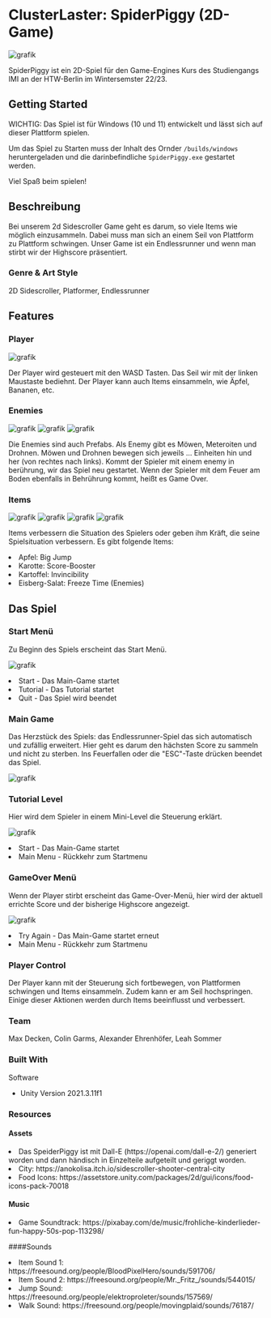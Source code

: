 # ClusterLaster: SpiderPiggy (2D-Game)

![grafik](https://user-images.githubusercontent.com/68195151/204778098-4c82c344-cbff-46c5-904b-d62e8e8b495b.png)

SpiderPiggy ist ein 2D-Spiel für den Game-Engines Kurs des Studiengangs IMI an der HTW-Berlin im Wintersemster 22/23.

## Getting Started

WICHTIG: Das Spiel ist für Windows (10 und 11) entwickelt und lässt sich auf dieser Plattform spielen.

Um das Spiel zu Starten muss der Inhalt des Ornder <code>/builds/windows</code> heruntergeladen und die darinbefindliche <code>SpiderPiggy.exe</code> gestartet werden.

Viel Spaß beim spielen!

## Beschreibung

Bei unserem 2d Sidescroller Game geht es darum, so viele Items wie möglich einzusammeln. 
Dabei muss man sich an einem Seil von Plattform zu Plattform schwingen.
Unser Game ist ein Endlessrunner und wenn man stirbt wir der Highscore präsentiert.  

### Genre & Art Style
2D Sidescroller, Platformer, Endlessrunner

## Features

### Player 

![grafik](https://user-images.githubusercontent.com/68195151/204776815-ca0aeb79-7d34-4dd1-b47d-fa2b945a79e1.png)

Der Player wird gesteuert mit den WASD Tasten.
Das Seil wir mit der linken Maustaste bediehnt.
Der Player kann auch Items einsammeln, wie Äpfel, Bananen, etc.

### Enemies

![grafik](https://user-images.githubusercontent.com/68195151/204775489-708f0707-4a34-4570-8792-e16182840c60.png)
![grafik](https://user-images.githubusercontent.com/68195151/204775565-9ffbdd2f-44c8-4dda-939e-d7eb67d3dab3.png)
![grafik](https://user-images.githubusercontent.com/68195151/204775640-d0ee9742-5993-43a2-a358-1482e8fc1342.png)

Die Enemies sind auch Prefabs.
Als Enemy gibt es Möwen, Meteroiten und Drohnen.
Möwen und Drohnen bewegen sich jeweils ... Einheiten hin und her (von rechtes nach links). Kommt der Spieler mit einem enemy in berührung, wir das Spiel neu gestartet. 
Wenn der Spieler mit dem Feuer am Boden ebenfalls in Behrührung kommt, heißt es Game Over. 


### Items

![grafik](https://user-images.githubusercontent.com/68195151/204774707-73f6fe58-cee0-4189-9d37-99d61bf89ab1.png)
![grafik](https://user-images.githubusercontent.com/68195151/204774828-f3600416-28d2-432b-a836-31d4d1a15424.png)
![grafik](https://user-images.githubusercontent.com/68195151/204774898-c2cc9ace-4180-43e4-8795-dad5fa8c67a3.png)
![grafik](https://user-images.githubusercontent.com/68195151/204774956-ce681d24-d380-46da-9d64-77da423eb273.png)

Items verbessern die Situation des Spielers oder geben ihm Kräft, die seine Spielsituation verbessern.
Es gibt folgende Items:

<li>Apfel: Big Jump</li>
<li>Karotte: Score-Booster</li>
<li>Kartoffel: Invincibility</li>
<li>Eisberg-Salat: Freeze Time (Enemies)</li>


## Das Spiel

### Start Menü

Zu Beginn des Spiels erscheint das Start Menü.

![grafik](https://user-images.githubusercontent.com/68195151/204773267-c47d8269-983f-46c3-b9e8-942706275c5d.png)

<li>Start - Das Main-Game startet</li>
<li>Tutorial - Das Tutorial startet</li>
<li>Quit - Das Spiel wird beendet</li>

### Main Game

Das Herzstück des Spiels: das Endlessrunner-Spiel das sich automatisch und zufällig erweitert. Hier geht es darum den hächsten Score zu sammeln und nicht zu sterben. Ins Feuerfallen oder die "ESC"-Taste drücken beendet das Spiel.

![grafik](https://user-images.githubusercontent.com/68195151/204773527-6bc8183b-45e2-4b4e-9ac0-7c0713c0336a.png)

### Tutorial Level

Hier wird dem Spieler in einem Mini-Level die Steuerung erklärt.

![grafik](https://user-images.githubusercontent.com/68195151/204773624-5a265ff2-d1e3-41eb-98a6-0679afb37178.png)

<li>Start - Das Main-Game startet</li>
<li>Main Menu - Rückkehr zum Startmenu</li>


### GameOver Menü 

Wenn der Player stirbt erscheint das Game-Over-Menü, hier wird der aktuell errichte Score und der bisherige Highscore angezeigt.

![grafik](https://user-images.githubusercontent.com/68195151/204773755-0328c6cf-c544-4e68-b3a7-a1408735b4ab.png)

<li>Try Again - Das Main-Game startet erneut</li>
<li>Main Menu - Rückkehr zum Startmenu</li>

### Player Control

Der Player kann mit der Steuerung sich fortbewegen, von Plattformen schwingen und Items einsammeln. Zudem kann er am Seil hochspringen. Einige dieser Aktionen werden durch Items beeinflusst und verbessert.

### Team
Max Decken, Colin Garms, Alexander Ehrenhöfer, Leah Sommer

### Built With
Software
* Unity Version 2021.3.11f1

### Resources
#### Assets
<li>Das SpeiderPiggy ist mit Dall-E (https://openai.com/dall-e-2/) generiert worden und dann händisch in Einzelteile aufgeteilt und geriggt worden.</li>
<li>City: https://anokolisa.itch.io/sidescroller-shooter-central-city</li>
<li>Food Icons: https://assetstore.unity.com/packages/2d/gui/icons/food-icons-pack-70018</li>

#### Music
<li>Game Soundtrack: https://pixabay.com/de/music/frohliche-kinderlieder-fun-happy-50s-pop-113298/</li>

####Sounds
<li>Item Sound 1: https://freesound.org/people/BloodPixelHero/sounds/591706/</li>
<li>Item Sound 2: https://freesound.org/people/Mr._Fritz_/sounds/544015/</li>
<li>Jump Sound: https://freesound.org/people/elektroproleter/sounds/157569/</li>
<li>Walk Sound: https://freesound.org/people/movingplaid/sounds/76187/</li>
